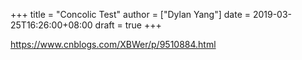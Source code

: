 +++title = "Concolic Test"author = ["Dylan Yang"]date = 2019-03-25T16:26:00+08:00draft = true+++<https://www.cnblogs.com/XBWer/p/9510884.html>